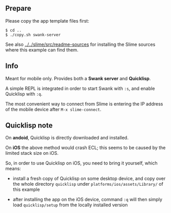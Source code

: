 
Prepare
-------

Please copy the app template files first:
```
$ cd ..
$ ./copy.sh swank-server
```

See also [../../slime/src/readme-sources](../../slime/src/readme-sources.md) for
installing the Slime sources where this example can find them.



Info
----

Meant for mobile only. Provides both a **Swank server** and **Quicklisp**.

A simple REPL is integrated in order to start Swank with `:s`, and enable
Quicklisp with `:q`.

The most convenient way to connect from Slime is entering the IP address of the
mobile device after `M-x slime-connect`.



Quicklisp note
--------------

On **andoid**, Quicklisp is directly downloaded and installed.

On **iOS** the above method would crash ECL; this seems to be caused by the
limited stack size on iOS.

So, in order to use Quicklisp on iOS, you need to bring it yourself, which
means:

* install a fresh copy of Quicklisp on some desktop device, and copy over the
  whole directory `quicklisp` under `platforms/ios/assets/Library/` of this
  example

* after installing the app on the iOS device, command `:q` will then simply
  load `quicklisp/setup` from the locally installed version
